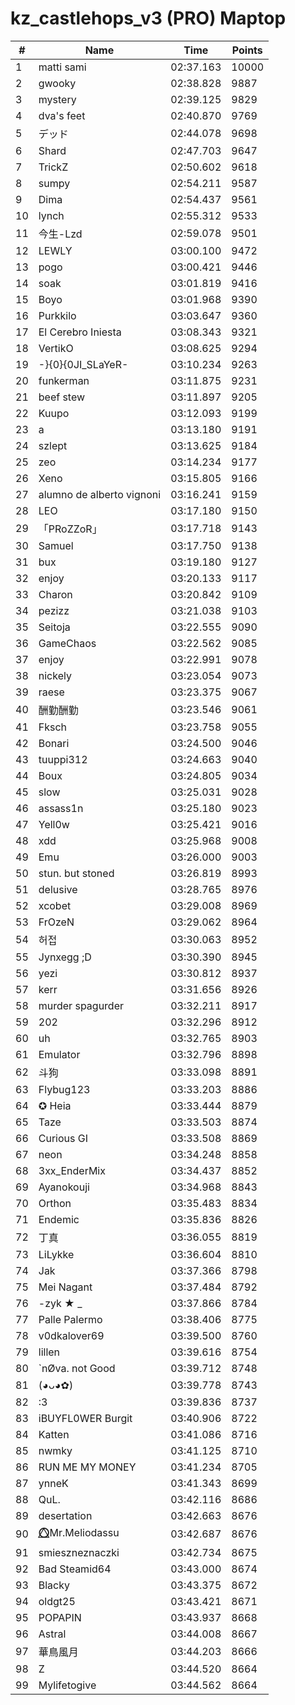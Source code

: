 # kz_castlehops_v3 (PRO) Maptop

|  # | Name | Time | Points |
|-------------- | -------------- | -------------- | -------------- | 
| 1 | matti sami | 02:37.163 | 10000 | 
| 2 | gwooky | 02:38.828 | 9887 | 
| 3 | mystery | 02:39.125 | 9829 | 
| 4 | dva's feet | 02:40.870 | 9769 | 
| 5 | デッド | 02:44.078 | 9698 | 
| 6 | Shard | 02:47.703 | 9647 | 
| 7 | TrickZ | 02:50.602 | 9618 | 
| 8 | sumpy | 02:54.211 | 9587 | 
| 9 | Dima | 02:54.437 | 9561 | 
| 10 | lynch | 02:55.312 | 9533 | 
| 11 | 今生-Lzd | 02:59.078 | 9501 | 
| 12 | LEWLY | 03:00.100 | 9472 | 
| 13 | pogo | 03:00.421 | 9446 | 
| 14 | soak | 03:01.819 | 9416 | 
| 15 | Boyo | 03:01.968 | 9390 | 
| 16 | Purkkilo | 03:03.647 | 9360 | 
| 17 | El Cerebro Iniesta | 03:08.343 | 9321 | 
| 18 | VertikO | 03:08.625 | 9294 | 
| 19 | -}{0}{0JI_SLaYeR- | 03:10.234 | 9263 | 
| 20 | funkerman | 03:11.875 | 9231 | 
| 21 | beef stew | 03:11.897 | 9205 | 
| 22 | Kuupo | 03:12.093 | 9199 | 
| 23 | a | 03:13.180 | 9191 | 
| 24 | szlept | 03:13.625 | 9184 | 
| 25 | zeo | 03:14.234 | 9177 | 
| 26 | Xeno | 03:15.805 | 9166 | 
| 27 | alumno de alberto vignoni | 03:16.241 | 9159 | 
| 28 | LEO | 03:17.180 | 9150 | 
| 29 | 「PRoZZoR」 | 03:17.718 | 9143 | 
| 30 | Samuel | 03:17.750 | 9138 | 
| 31 | bux | 03:19.180 | 9127 | 
| 32 | enjoy | 03:20.133 | 9117 | 
| 33 | Charon | 03:20.842 | 9109 | 
| 34 | pezizz | 03:21.038 | 9103 | 
| 35 | Seitoja | 03:22.555 | 9090 | 
| 36 | GameChaos | 03:22.562 | 9085 | 
| 37 | enjoy | 03:22.991 | 9078 | 
| 38 | nickely | 03:23.054 | 9073 | 
| 39 | raese | 03:23.375 | 9067 | 
| 40 | 酬勤酬勤 | 03:23.546 | 9061 | 
| 41 | Fksch | 03:23.758 | 9055 | 
| 42 | Bonari | 03:24.500 | 9046 | 
| 43 | tuuppi312 | 03:24.663 | 9040 | 
| 44 | Boux | 03:24.805 | 9034 | 
| 45 | slow | 03:25.031 | 9028 | 
| 46 | assass1n | 03:25.180 | 9023 | 
| 47 | Yell0w | 03:25.421 | 9016 | 
| 48 | xdd | 03:25.968 | 9008 | 
| 49 | Emu | 03:26.000 | 9003 | 
| 50 | stun. but stoned | 03:26.819 | 8993 | 
| 51 | delusive | 03:28.765 | 8976 | 
| 52 | xcobet | 03:29.008 | 8969 | 
| 53 | FrOzeN | 03:29.062 | 8964 | 
| 54 | 허접 | 03:30.063 | 8952 | 
| 55 | Jynxegg ;D | 03:30.390 | 8945 | 
| 56 | yezi | 03:30.812 | 8937 | 
| 57 | kerr | 03:31.656 | 8926 | 
| 58 | murder spagurder | 03:32.211 | 8917 | 
| 59 | 202 | 03:32.296 | 8912 | 
| 60 | uh | 03:32.765 | 8903 | 
| 61 | Emulator | 03:32.796 | 8898 | 
| 62 | 斗狗 | 03:33.098 | 8891 | 
| 63 | Flybug123 | 03:33.203 | 8886 | 
| 64 | ✪ Heia | 03:33.444 | 8879 | 
| 65 | Taze | 03:33.503 | 8874 | 
| 66 | Curious GI | 03:33.508 | 8869 | 
| 67 | neon | 03:34.248 | 8858 | 
| 68 | 3xx_EnderMix | 03:34.437 | 8852 | 
| 69 | Ayanokouji | 03:34.968 | 8843 | 
| 70 | Orthon | 03:35.483 | 8834 | 
| 71 | Endemic | 03:35.836 | 8826 | 
| 72 | 丁真 | 03:36.055 | 8819 | 
| 73 | LiLykke | 03:36.604 | 8810 | 
| 74 | Jak | 03:37.366 | 8798 | 
| 75 | Mei Nagant | 03:37.484 | 8792 | 
| 76 | -zyk ★  _ | 03:37.866 | 8784 | 
| 77 | Palle Palermo | 03:38.406 | 8775 | 
| 78 | v0dkalover69 | 03:39.500 | 8760 | 
| 79 | lillen | 03:39.616 | 8754 | 
| 80 | `nØva. not Good | 03:39.712 | 8748 | 
| 81 | (◕ᴗ◕✿) | 03:39.778 | 8743 | 
| 82 | :3 | 03:39.836 | 8737 | 
| 83 | iBUYFL0WER Burgit | 03:40.906 | 8722 | 
| 84 | Katten | 03:41.086 | 8716 | 
| 85 | nwmky | 03:41.125 | 8710 | 
| 86 | RUN ME MY MONEY | 03:41.234 | 8705 | 
| 87 | ynneK | 03:41.343 | 8699 | 
| 88 | QuL. | 03:42.116 | 8686 | 
| 89 | desertation | 03:42.663 | 8676 | 
| 90 | ⭕⃤Mr.Meliodassu | 03:42.687 | 8676 | 
| 91 | smieszneznaczki | 03:42.734 | 8675 | 
| 92 | Bad Steamid64 | 03:43.000 | 8674 | 
| 93 | Blacky | 03:43.375 | 8672 | 
| 94 | oldgt25 | 03:43.421 | 8671 | 
| 95 | POPAPIN | 03:43.937 | 8668 | 
| 96 | Astral | 03:44.008 | 8667 | 
| 97 | 華鳥風月 | 03:44.203 | 8666 | 
| 98 | Z | 03:44.520 | 8664 | 
| 99 | Mylifetogive | 03:44.562 | 8664 | 

